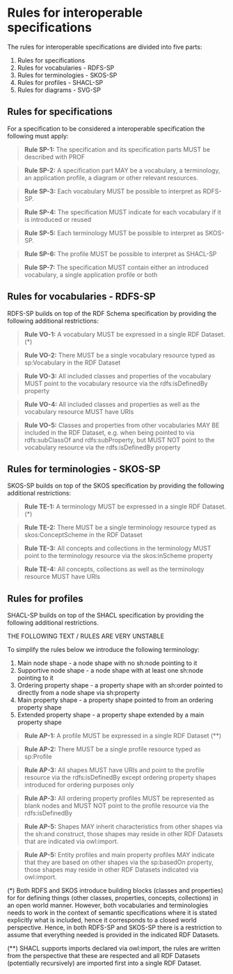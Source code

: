 # Rules for interoperable specifications

The rules for interoperable specifications are divided into five parts:

1. Rules for specifications
2. Rules for vocabularies - RDFS-SP
3. Rules for terminologies - SKOS-SP
4. Rules for profiles - SHACL-SP
5. Rules for diagrams - SVG-SP

## Rules for specifications

For a specification to be considered a interoperable specification the following must apply:

><a name="SP1"></a> **Rule SP-1:** The specification and its specification parts MUST be described with PROF

><a name="SP2"></a> **Rule SP-2:** A specification part MAY be a vocabulary, a terminology, an application profile, a diagram or other relevant resources.

><a name="SP3"></a> **Rule SP-3:** Each vocabulary MUST be possible to interpret as RDFS-SP.

><a name="SP4"></a> **Rule SP-4:** The specification MUST indicate for each vocabulary if it is introduced or reused

><a name="SP5"></a> **Rule SP-5:** Each terminology MUST be possible to interpret as SKOS-SP.

><a name="SP6"></a> **Rule SP-6:** The profile MUST be possible to interpret as SHACL-SP

><a name="SP7"></a> **Rule SP-7:** The specification MUST contain either an introduced vocabulary, a single application profile or both

## Rules for vocabularies - RDFS-SP

RDFS-SP builds on top of the RDF Schema specification by providing the following additional restrictions:

><a name="VO1"></a> **Rule VO-1:** A vocabulary MUST be expressed in a single RDF Dataset. (*)

><a name="VO2"></a> **Rule VO-2:** There MUST be a single vocabulary resource typed as sp:Vocabulary in the RDF Dataset

><a name="VO3"></a> **Rule VO-3:** All included classes and properties of the vocabulary MUST point to the vocabulary resource via the rdfs:isDefinedBy property

><a name="VO4"></a> **Rule VO-4:** All included classes and properties as well as the vocabulary resource MUST have URIs

><a name="VO5"></a> **Rule VO-5:** Classes and properties from other vocabularies MAY BE included in the RDF Dataset, e.g. when being pointed to via rdfs:subClassOf and rdfs:subProperty, but MUST NOT point to the vocabulary resource via the rdfs:isDefinedBy property

## Rules for terminologies - SKOS-SP

SKOS-SP builds on top of the SKOS specification by providing the following additional restrictions:

><a name="TE1"></a> **Rule TE-1:** A terminology MUST be expressed in a single RDF Dataset. (*)

><a name="TE2"></a> **Rule TE-2:** There MUST be a single terminology resource typed as skos:ConceptScheme in the RDF Dataset

><a name="TE3"></a> **Rule TE-3:** All concepts and collections in the terminology MUST point to the terminology resource via the skos:inScheme property

><a name="TE4"></a> **Rule TE-4:** All concepts, collections as well as the terminology resource MUST have URIs

## Rules for profiles

SHACL-SP builds on top of the SHACL specification by providing the following additional restrictions.

THE FOLLOWING TEXT / RULES ARE VERY UNSTABLE

To simplify the rules below we introduce the following terminology:

1. Main node shape - a node shape with no sh:node pointing to it 
2. Supportive node shape - a node shape with at least one sh:node pointing to it 
3. Ordering property shape - a property shape with an sh:order pointed to directly from a node shape via sh:property
4. Main property shape - a property shape pointed to from an ordering property shape 
5. Extended property shape - a property shape extended by a main property shape

><a name="AP1"></a> **Rule AP-1:** A profile MUST be expressed in a single RDF Dataset (**)

><a name="AP2"></a> **Rule AP-2:** There MUST be a single profile resource typed as sp:Profile

><a name="AP3"></a> **Rule AP-3:** All shapes MUST have URIs and point to the profile resource via the rdfs:isDefinedBy except ordering property shapes introduced for ordering purposes only

><a name="AP3"></a> **Rule AP-3:** All ordering property profiles MUST be represented as blank nodes and MUST NOT point to the profile resource via the rdfs:isDefinedBy

><a name="AP5"></a> **Rule AP-5:** Shapes MAY inherit characteristics from other shapes via the sh:and construct, those shapes may reside in other RDF Datasets that are indicated via owl:import.   

><a name="AP5"></a> **Rule AP-5:** Entity profiles and main property profiles MAY indicate that they are based on other shapes via the sp:basedOn property, those shapes may reside in other RDF Datasets indicated via owl:import.


(*) Both RDFS and SKOS introduce building blocks (classes and properties) for for defining things (other classes, properties, concepts, collections) in an open world manner. However, both vocabularies and terminologies needs to work in the context of semantic specifications where it is stated explicitly what is included, hence it corresponds to a closed world perspective. Hence, in both RDFS-SP and SKOS-SP there is a restriction to assume that everything needed is provided in the indicated RDF Datasets.

(**) SHACL supports imports declared via owl:import, the rules are written from the perspective that these are respected and all RDF Datasets (potentially recursively) are imported first into a single RDF Dataset.